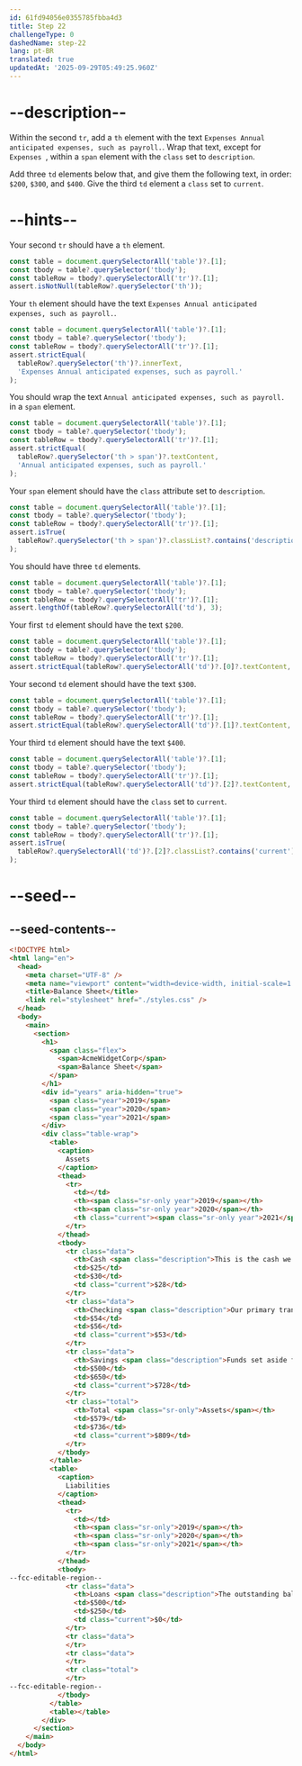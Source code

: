```yaml
---
id: 61fd94056e0355785fbba4d3
title: Step 22
challengeType: 0
dashedName: step-22
lang: pt-BR
translated: true
updatedAt: '2025-09-29T05:49:25.960Z'
---
```


# --description--

Within the second `tr`, add a `th` element with the text `Expenses Annual anticipated expenses, such as payroll.`. Wrap that text, except for `Expenses `, within a `span` element with the `class` set to `description`.

Add three `td` elements below that, and give them the following text, in order: `$200`, `$300`, and `$400`. Give the third `td` element a `class` set to `current`.

# --hints--

Your second `tr` should have a `th` element.

```js
const table = document.querySelectorAll('table')?.[1];
const tbody = table?.querySelector('tbody');
const tableRow = tbody?.querySelectorAll('tr')?.[1];
assert.isNotNull(tableRow?.querySelector('th'));
```

Your `th` element should have the text `Expenses Annual anticipated expenses, such as payroll.`.

```js
const table = document.querySelectorAll('table')?.[1];
const tbody = table?.querySelector('tbody');
const tableRow = tbody?.querySelectorAll('tr')?.[1];
assert.strictEqual(
  tableRow?.querySelector('th')?.innerText,
  'Expenses Annual anticipated expenses, such as payroll.'
);
```

You should wrap the text `Annual anticipated expenses, such as payroll.` in a `span` element.

```js
const table = document.querySelectorAll('table')?.[1];
const tbody = table?.querySelector('tbody');
const tableRow = tbody?.querySelectorAll('tr')?.[1];
assert.strictEqual(
  tableRow?.querySelector('th > span')?.textContent,
  'Annual anticipated expenses, such as payroll.'
);
```

Your `span` element should have the `class` attribute set to `description`.

```js
const table = document.querySelectorAll('table')?.[1];
const tbody = table?.querySelector('tbody');
const tableRow = tbody?.querySelectorAll('tr')?.[1];
assert.isTrue(
  tableRow?.querySelector('th > span')?.classList?.contains('description')
);
```

You should have three `td` elements.

```js
const table = document.querySelectorAll('table')?.[1];
const tbody = table?.querySelector('tbody');
const tableRow = tbody?.querySelectorAll('tr')?.[1];
assert.lengthOf(tableRow?.querySelectorAll('td'), 3);
```

Your first `td` element should have the text `$200`.

```js
const table = document.querySelectorAll('table')?.[1];
const tbody = table?.querySelector('tbody');
const tableRow = tbody?.querySelectorAll('tr')?.[1];
assert.strictEqual(tableRow?.querySelectorAll('td')?.[0]?.textContent, '$200');
```

Your second `td` element should have the text `$300`.

```js
const table = document.querySelectorAll('table')?.[1];
const tbody = table?.querySelector('tbody');
const tableRow = tbody?.querySelectorAll('tr')?.[1];
assert.strictEqual(tableRow?.querySelectorAll('td')?.[1]?.textContent, '$300');
```

Your third `td` element should have the text `$400`.

```js
const table = document.querySelectorAll('table')?.[1];
const tbody = table?.querySelector('tbody');
const tableRow = tbody?.querySelectorAll('tr')?.[1];
assert.strictEqual(tableRow?.querySelectorAll('td')?.[2]?.textContent, '$400');
```

Your third `td` element should have the `class` set to `current`.

```js
const table = document.querySelectorAll('table')?.[1];
const tbody = table?.querySelector('tbody');
const tableRow = tbody?.querySelectorAll('tr')?.[1];
assert.isTrue(
  tableRow?.querySelectorAll('td')?.[2]?.classList?.contains('current')
);
```

# --seed--

## --seed-contents--

```html
<!DOCTYPE html>
<html lang="en">
  <head>
    <meta charset="UTF-8" />
    <meta name="viewport" content="width=device-width, initial-scale=1.0" />
    <title>Balance Sheet</title>
    <link rel="stylesheet" href="./styles.css" />
  </head>
  <body>
    <main>
      <section>
        <h1>
          <span class="flex">
            <span>AcmeWidgetCorp</span>
            <span>Balance Sheet</span>
          </span>
        </h1>
        <div id="years" aria-hidden="true">
          <span class="year">2019</span>
          <span class="year">2020</span>
          <span class="year">2021</span>
        </div>
        <div class="table-wrap">
          <table>
            <caption>
              Assets
            </caption>
            <thead>
              <tr>
                <td></td>
                <th><span class="sr-only year">2019</span></th>
                <th><span class="sr-only year">2020</span></th>
                <th class="current"><span class="sr-only year">2021</span></th>
              </tr>
            </thead>
            <tbody>
              <tr class="data">
                <th>Cash <span class="description">This is the cash we currently have on hand.</span></th>
                <td>$25</td>
                <td>$30</td>
                <td class="current">$28</td>
              </tr>
              <tr class="data">
                <th>Checking <span class="description">Our primary transactional account.</span></th>
                <td>$54</td>
                <td>$56</td>
                <td class="current">$53</td>
              </tr>
              <tr class="data">
                <th>Savings <span class="description">Funds set aside for emergencies.</span></th>
                <td>$500</td>
                <td>$650</td>
                <td class="current">$728</td>
              </tr>
              <tr class="total">
                <th>Total <span class="sr-only">Assets</span></th>
                <td>$579</td>
                <td>$736</td>
                <td class="current">$809</td>
              </tr>
            </tbody>
          </table>
          <table>
            <caption>
              Liabilities
            </caption>
            <thead>
              <tr>
                <td></td>
                <th><span class="sr-only">2019</span></th>
                <th><span class="sr-only">2020</span></th>
                <th><span class="sr-only">2021</span></th>
              </tr>
            </thead>
            <tbody>
--fcc-editable-region--
              <tr class="data">
                <th>Loans <span class="description">The outstanding balance on our startup loan.</span></th>
                <td>$500</td>
                <td>$250</td>
                <td class="current">$0</td>
              </tr>
              <tr class="data">
              </tr>
              <tr class="data">
              </tr>
              <tr class="total">
              </tr>
--fcc-editable-region--
            </tbody>
          </table>
          <table></table>
        </div>
      </section>
    </main>
  </body>
</html>
```

```css

```
